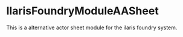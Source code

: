 # IlarisFoundryModuleAASheet
This is a alternative actor sheet module for the ilaris foundry system.
